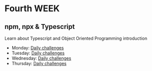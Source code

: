 # Fourth WEEK 

## npm, npx & Typescript

Learn about Typescript and Object Oriented Programming introduction

- Monday: [Daily challenges](monday)
- Tuesday: [Daily challenges](tuesday)
- Wednesday: [Daily challenges](wednesday)
- Thursday: [Daily challenges](thursday)